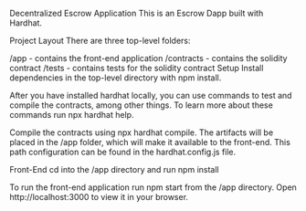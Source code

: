 Decentralized Escrow Application
This is an Escrow Dapp built with Hardhat.

Project Layout
There are three top-level folders:

/app - contains the front-end application
/contracts - contains the solidity contract
/tests - contains tests for the solidity contract
Setup
Install dependencies in the top-level directory with npm install.

After you have installed hardhat locally, you can use commands to test and compile the contracts, among other things. To learn more about these commands run npx hardhat help.

Compile the contracts using npx hardhat compile. The artifacts will be placed in the /app folder, which will make it available to the front-end. This path configuration can be found in the hardhat.config.js file.

Front-End
cd into the /app directory and run npm install

To run the front-end application run npm start from the /app directory. Open http://localhost:3000 to view it in your browser.
